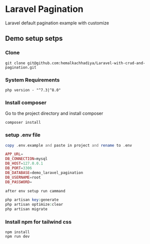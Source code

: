 # Laravel Pagination 

Laravel default pagination example with customize

## Demo setup setps

### Clone
```base
git clone git@github.com:hemalkachhadiya/Laravel-with-crud-and-pagination.git
```

### System Requirements
```base
php version - "^7.3|^8.0"
```

### Install composer
Go to the project directory and install composer
```base
composer install
```

### setup .env file
```php
copy .env.example and paste in project and rename to .env

APP_URL=
DB_CONNECTION=mysql
DB_HOST=127.0.0.1
DB_PORT=3306
DB_DATABASE=demo_laravel_pagination
DB_USERNAME=root
DB_PASSWORD=

after env setup run cammand

php artisan key:generate
php artisan optimize:clear
php artisan migrate
```

### Install npm for tailwind css
```base
npm install
npm run dev
```